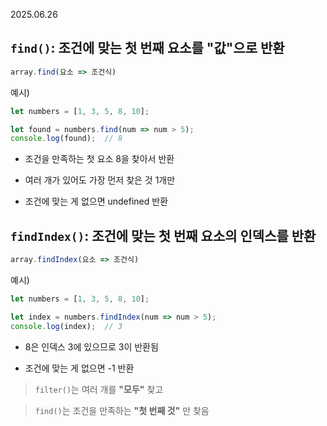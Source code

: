 2025.06.26

## `find()`: 조건에 맞는 첫 번째 요소를 "값"으로 반환
```js
array.find(요소 => 조건식)
```

예시)
```js
let numbers = [1, 3, 5, 8, 10];

let found = numbers.find(num => num > 5);
console.log(found);  // 8
```
- 조건을 만족하는 첫 요소 8을 찾아서 반환

- 여러 개가 있어도 가장 먼저 찾은 것 1개만

- 조건에 맞는 게 없으면 undefined 반환

## `findIndex()`: 조건에 맞는 첫 번째 요소의 인덱스를 반환
```js
array.findIndex(요소 => 조건식)
```

예시)
```js
let numbers = [1, 3, 5, 8, 10];

let index = numbers.findIndex(num => num > 5);
console.log(index);  // 3
```
- 8은 인덱스 3에 있으므로 3이 반환됨

- 조건에 맞는 게 없으면 -1 반환

>`filter()`는 여러 개를 **"모두"** 찾고

>`find()`는 조건을 만족하는 **"첫 번째 것"** 만 찾음
